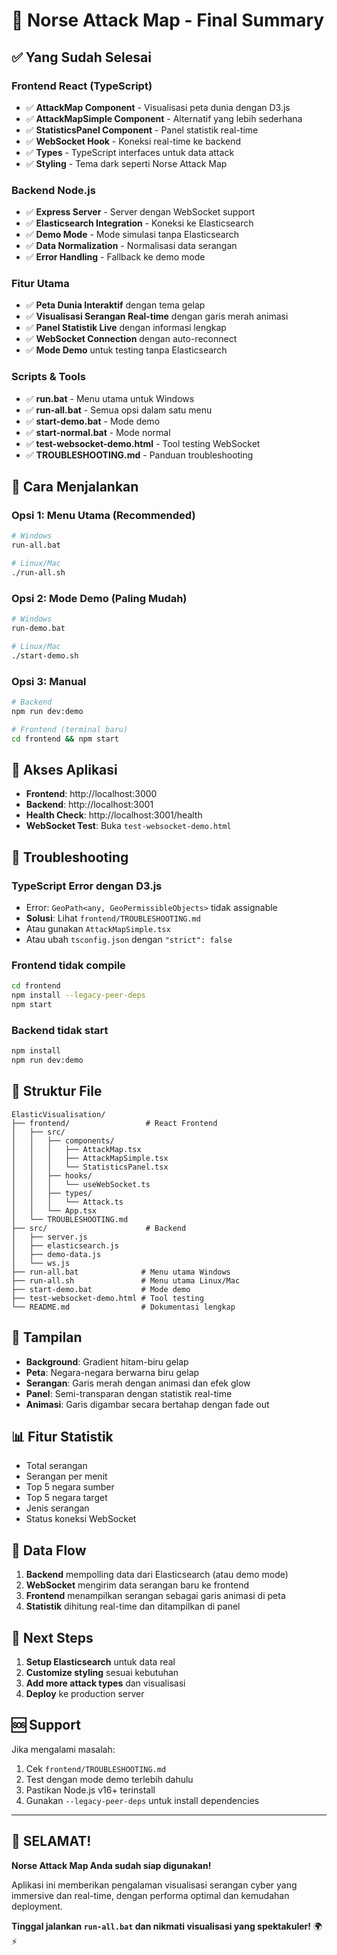 # 🎉 Norse Attack Map - Final Summary

## ✅ Yang Sudah Selesai

### **Frontend React (TypeScript)**
- ✅ **AttackMap Component** - Visualisasi peta dunia dengan D3.js
- ✅ **AttackMapSimple Component** - Alternatif yang lebih sederhana
- ✅ **StatisticsPanel Component** - Panel statistik real-time
- ✅ **WebSocket Hook** - Koneksi real-time ke backend
- ✅ **Types** - TypeScript interfaces untuk data attack
- ✅ **Styling** - Tema dark seperti Norse Attack Map

### **Backend Node.js**
- ✅ **Express Server** - Server dengan WebSocket support
- ✅ **Elasticsearch Integration** - Koneksi ke Elasticsearch
- ✅ **Demo Mode** - Mode simulasi tanpa Elasticsearch
- ✅ **Data Normalization** - Normalisasi data serangan
- ✅ **Error Handling** - Fallback ke demo mode

### **Fitur Utama**
- ✅ **Peta Dunia Interaktif** dengan tema gelap
- ✅ **Visualisasi Serangan Real-time** dengan garis merah animasi
- ✅ **Panel Statistik Live** dengan informasi lengkap
- ✅ **WebSocket Connection** dengan auto-reconnect
- ✅ **Mode Demo** untuk testing tanpa Elasticsearch

### **Scripts & Tools**
- ✅ **run.bat** - Menu utama untuk Windows
- ✅ **run-all.bat** - Semua opsi dalam satu menu
- ✅ **start-demo.bat** - Mode demo
- ✅ **start-normal.bat** - Mode normal
- ✅ **test-websocket-demo.html** - Tool testing WebSocket
- ✅ **TROUBLESHOOTING.md** - Panduan troubleshooting

## 🚀 Cara Menjalankan

### **Opsi 1: Menu Utama (Recommended)**
```bash
# Windows
run-all.bat

# Linux/Mac
./run-all.sh
```

### **Opsi 2: Mode Demo (Paling Mudah)**
```bash
# Windows
run-demo.bat

# Linux/Mac
./start-demo.sh
```

### **Opsi 3: Manual**
```bash
# Backend
npm run dev:demo

# Frontend (terminal baru)
cd frontend && npm start
```

## 🎯 Akses Aplikasi

- **Frontend**: http://localhost:3000
- **Backend**: http://localhost:3001
- **Health Check**: http://localhost:3001/health
- **WebSocket Test**: Buka `test-websocket-demo.html`

## 🔧 Troubleshooting

### **TypeScript Error dengan D3.js**
- Error: `GeoPath<any, GeoPermissibleObjects>` tidak assignable
- **Solusi**: Lihat `frontend/TROUBLESHOOTING.md`
- Atau gunakan `AttackMapSimple.tsx`
- Atau ubah `tsconfig.json` dengan `"strict": false`

### **Frontend tidak compile**
```bash
cd frontend
npm install --legacy-peer-deps
npm start
```

### **Backend tidak start**
```bash
npm install
npm run dev:demo
```

## 📁 Struktur File

```
ElasticVisualisation/
├── frontend/                 # React Frontend
│   ├── src/
│   │   ├── components/
│   │   │   ├── AttackMap.tsx
│   │   │   ├── AttackMapSimple.tsx
│   │   │   └── StatisticsPanel.tsx
│   │   ├── hooks/
│   │   │   └── useWebSocket.ts
│   │   ├── types/
│   │   │   └── Attack.ts
│   │   └── App.tsx
│   └── TROUBLESHOOTING.md
├── src/                      # Backend
│   ├── server.js
│   ├── elasticsearch.js
│   ├── demo-data.js
│   └── ws.js
├── run-all.bat              # Menu utama Windows
├── run-all.sh               # Menu utama Linux/Mac
├── start-demo.bat           # Mode demo
├── test-websocket-demo.html # Tool testing
└── README.md                # Dokumentasi lengkap
```

## 🎨 Tampilan

- **Background**: Gradient hitam-biru gelap
- **Peta**: Negara-negara berwarna biru gelap
- **Serangan**: Garis merah dengan animasi dan efek glow
- **Panel**: Semi-transparan dengan statistik real-time
- **Animasi**: Garis digambar secara bertahap dengan fade out

## 📊 Fitur Statistik

- Total serangan
- Serangan per menit
- Top 5 negara sumber
- Top 5 negara target
- Jenis serangan
- Status koneksi WebSocket

## 🔄 Data Flow

1. **Backend** mempolling data dari Elasticsearch (atau demo mode)
2. **WebSocket** mengirim data serangan baru ke frontend
3. **Frontend** menampilkan serangan sebagai garis animasi di peta
4. **Statistik** dihitung real-time dan ditampilkan di panel

## 🎯 Next Steps

1. **Setup Elasticsearch** untuk data real
2. **Customize styling** sesuai kebutuhan
3. **Add more attack types** dan visualisasi
4. **Deploy** ke production server

## 🆘 Support

Jika mengalami masalah:
1. Cek `frontend/TROUBLESHOOTING.md`
2. Test dengan mode demo terlebih dahulu
3. Pastikan Node.js v16+ terinstall
4. Gunakan `--legacy-peer-deps` untuk install dependencies

---

## 🎉 **SELAMAT!**

**Norse Attack Map Anda sudah siap digunakan!**

Aplikasi ini memberikan pengalaman visualisasi serangan cyber yang immersive dan real-time, dengan performa optimal dan kemudahan deployment.

**Tinggal jalankan `run-all.bat` dan nikmati visualisasi yang spektakuler!** 🌍⚡
